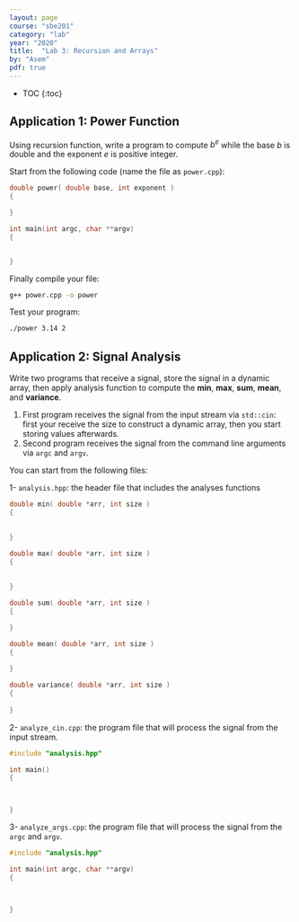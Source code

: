 ```yaml
---
layout: page
course: "sbe201"
category: "lab"
year: "2020"
title:  "Lab 3: Recursion and Arrays"
by: "Asem"
pdf: true
---
```


* TOC
{:toc}

## Application 1: Power Function


Using recursion function, write a program to compute $b^e$ while the base $b$ is double and the exponent $e$ is positive integer.

Start from the following code (name the file as `power.cpp`):


```c++
double power( double base, int exponent )
{

}

int main(int argc, char **argv)
{


}
```

Finally compile your file:

```bash
g++ power.cpp -o power
```

Test your program:

```bash
./power 3.14 2
```


## Application 2: Signal Analysis 

Write two programs that receive a signal, store the signal in a dynamic array, then apply analysis function to compute the **min**, **max**, **sum**, **mean**, and **variance**.


1. First program receives the signal from the input stream via `std::cin`: first your receive the size to construct a dynamic array, then you start storing values afterwards.
2. Second program receives the signal from the command line arguments via `argc` and `argv`.

You can start from the following files:


1- `analysis.hpp`: the header file that includes the analyses functions

```c++
double min( double *arr, int size )
{
    

}

double max( double *arr, int size )
{
    
    
}

double sum( double *arr, int size )
{

}

double mean( double *arr, int size )
{
    
}

double variance( double *arr, int size )
{
    
}
```

2- `analyze_cin.cpp`: the program file that will process the signal from the input stream.

```c++
#include "analysis.hpp"

int main()
{



}
```

3- `analyze_args.cpp`: the program file that will process the signal from the `argc` and `argv`.

```c++
#include "analysis.hpp"

int main(int argc, char **argv)
{



}
```